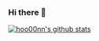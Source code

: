 ### Hi there 👋

[![hoo00nn's github stats](https://github-readme-stats.vercel.app/api?username=hoo00nn&show_icons=true&theme=tokyonight&hide=stars)](https://github.com/anuraghazra/github-readme-stats)
